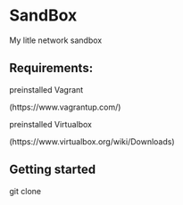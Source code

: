 # SandBox
My litle network sandbox

<H2> Requirements: </H2> 
  <p> preinstalled Vagrant </p>
  <p>    (https://www.vagrantup.com/) </p>
 <p> preinstalled Virtualbox </p>
  <p>    (https://www.virtualbox.org/wiki/Downloads) </p>

<h2> Getting started </h2>
  git clone
